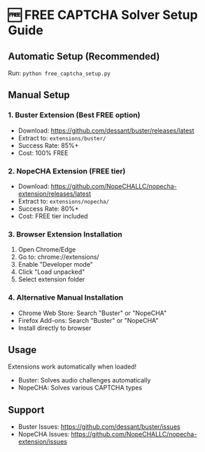 
# 🆓 FREE CAPTCHA Solver Setup Guide

## Automatic Setup (Recommended)
Run: `python free_captcha_setup.py`

## Manual Setup

### 1. Buster Extension (Best FREE option)
- Download: https://github.com/dessant/buster/releases/latest
- Extract to: `extensions/buster/`
- Success Rate: 85%+ 
- Cost: 100% FREE

### 2. NopeCHA Extension (FREE tier)
- Download: https://github.com/NopeCHALLC/nopecha-extension/releases/latest
- Extract to: `extensions/nopecha/`
- Success Rate: 80%+
- Cost: FREE tier included

### 3. Browser Extension Installation
1. Open Chrome/Edge
2. Go to: chrome://extensions/
3. Enable "Developer mode"
4. Click "Load unpacked"
5. Select extension folder

### 4. Alternative Manual Installation
- Chrome Web Store: Search "Buster" or "NopeCHA"
- Firefox Add-ons: Search "Buster" or "NopeCHA"
- Install directly to browser

## Usage
Extensions work automatically when loaded!
- Buster: Solves audio challenges automatically
- NopeCHA: Solves various CAPTCHA types

## Support
- Buster Issues: https://github.com/dessant/buster/issues
- NopeCHA Issues: https://github.com/NopeCHALLC/nopecha-extension/issues
